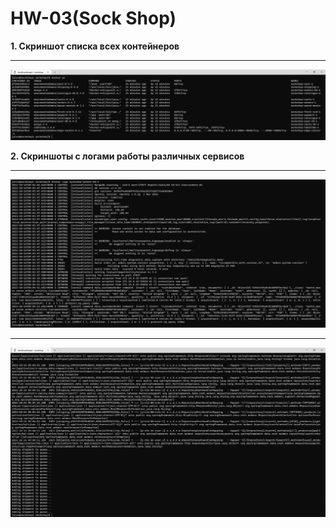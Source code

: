 # HW-03(Sock Shop)

**1. Скриншот списка всех контейнеров**
___
![dockers_run](./images/dockers_run.PNG)

**2. Скриншоты с логами работы различных сервисов**
___
![services_logs1](./images/services_logs1.PNG)

___
![services_log2s](./images/services_logs2.PNG)
